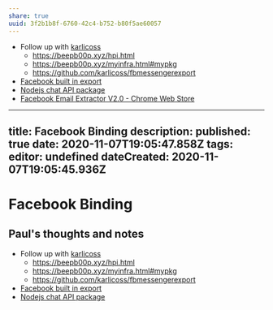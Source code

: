 ```yaml
---
share: true
uuid: 3f2b1b8f-6760-42c4-b752-b80f5ae60057
---
```

* Follow up with [karlicoss](https://beepb00p.xyz/me.html)
	* <https://beepb00p.xyz/hpi.html>
	* <https://beepb00p.xyz/myinfra.html#mypkg>
	* <https://github.com/karlicoss/fbmessengerexport>
* [Facebook built in export](https://www.facebook.com/help/1701730696756992)
* [Nodejs chat API package](https://github.com/Schmavery/facebook-chat-api)
* [Facebook Email Extractor V2.0 - Chrome Web Store](https://chrome.google.com/webstore/detail/facebook-email-extractor/abmhnnpjnhjidgbmmliljgkhmhdffflm?ucbcb=1)


---
title: Facebook Binding
description: 
published: true
date: 2020-11-07T19:05:47.858Z
tags: 
editor: undefined
dateCreated: 2020-11-07T19:05:45.936Z
---

# Facebook Binding

## Paul's thoughts and notes

* Follow up with [karlicoss](https://beepb00p.xyz/me.html)
  * <https://beepb00p.xyz/hpi.html>
  * <https://beepb00p.xyz/myinfra.html#mypkg>
  * <https://github.com/karlicoss/fbmessengerexport>
* [Facebook built in export](https://www.facebook.com/help/1701730696756992)
* [Nodejs chat API package](https://github.com/Schmavery/facebook-chat-api)